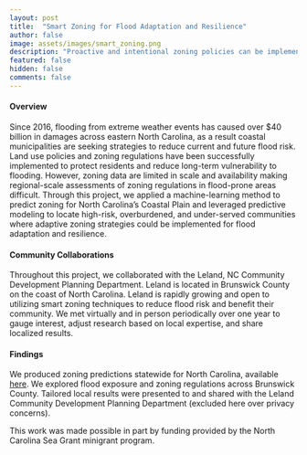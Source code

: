```yaml
---
layout: post
title:  "Smart Zoning for Flood Adaptation and Resilience"
author: false
image: assets/images/smart_zoning.png
description: "Proactive and intentional zoning policies can be implemented to reduce flood exposure in vulnerable areas. We assess flood vulnerability and zoning policy across coastal North Carolina."
featured: false
hidden: false
comments: false
---
```


<div>

<h4>Overview</h4>
<p> 
Since 2016, flooding from extreme weather events has caused over $40 billion in damages across eastern North Carolina, as a result coastal municipalities are seeking strategies to reduce current and future flood risk. Land use policies and zoning regulations have been successfully implemented to protect residents and reduce long-term vulnerability to flooding. However, zoning data are limited in scale and availability making regional-scale assessments of zoning regulations
in flood-prone areas difficult. Through this project, we applied a machine-learning method to predict zoning for North Carolina’s Coastal Plain and leveraged predictive modeling to locate high-risk, overburdened, and under-served communities where adaptive zoning strategies could be implemented for flood adaptation and resilience.
 </p>

<h4>Community Collaborations</h4>
<p> Throughout this project, we collaborated with the Leland, NC Community Development Planning Department. Leland is located in Brunswick County on the coast of North Carolina. Leland is rapidly growing and open to utilizing smart zoning techniques to reduce flood risk and benefit their community. We met virtually and in person periodically over one year to gauge interest, adjust research based on local expertise, and share localized results.
</p>

<h4>Findings</h4>
<p> 
We produced zoning predictions statewide for North Carolina, available <a href="https://zenodo.org/records/8136886">here</a>. We explored flood exposure and zoning regulations across Brunswick County. Tailored local results were presented to and shared with the Leland Community Development Planning Department (excluded here over privacy concerns).
</p>

This work was made possible in part by funding provided by the North Carolina Sea Grant minigrant program.

</div>